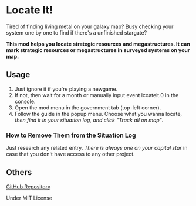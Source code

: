 # Locate It!

Tired of finding living metal on your galaxy map? Busy checking your system one by one to find if there's a unfinished stargate?

**This mod helps you locate strategic resources and megastructures. It can mark strategic resources or megastructures in surveyed systems on your map.**

## Usage

1. Just ignore it if you're playing a newgame.
2. If not, then wait for a month or manually input event lcoateit.0 in the console.
3. Open the mod menu in the government tab (top-left corner).
4. Follow the guide in the popup menu. Choose what you wanna locate, *then find it in your situation log, and click "Track all on map"*.

### How to Remove Them from the Situation Log

Just research any related entry. *There is always one on your capital star* in case that you don't have access to any other project.

## Others

[GitHub Repository](https://github.com/VictoriousRaptor/Locate-It-)

Under MIT License

